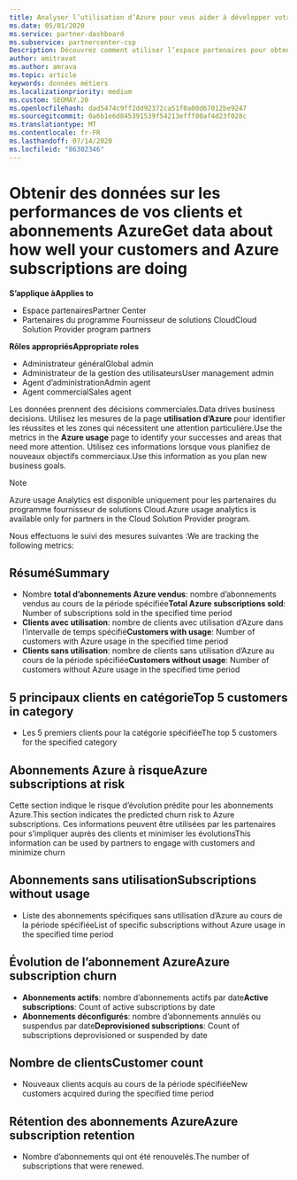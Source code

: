```yaml
---
title: Analyser l’utilisation d’Azure pour vous aider à développer votre activité
ms.date: 05/01/2020
ms.service: partner-dashboard
ms.subservice: partnercenter-csp
Description: Découvrez comment utiliser l’espace partenaires pour obtenir des données sur l’utilisation des abonnements Azure de vos clients.
author: amitravat
ms.author: amrava
ms.topic: article
keywords: données métiers
ms.localizationpriority: medium
ms.custom: SEOMAY.20
ms.openlocfilehash: dad5474c9ff2dd92372ca51f0a00d67012be9247
ms.sourcegitcommit: 0a6b1e6d845391539f54213efff00af4d23f028c
ms.translationtype: MT
ms.contentlocale: fr-FR
ms.lasthandoff: 07/14/2020
ms.locfileid: "86302346"
---
```

# <a name="get-data-about-how-well-your-customers-and-azure-subscriptions-are-doing"></a><span data-ttu-id="11ab4-104">Obtenir des données sur les performances de vos clients et abonnements Azure</span><span class="sxs-lookup"><span data-stu-id="11ab4-104">Get data about how well your customers and Azure subscriptions are doing</span></span>

<span data-ttu-id="11ab4-105">**S’applique à**</span><span class="sxs-lookup"><span data-stu-id="11ab4-105">**Applies to**</span></span>

- <span data-ttu-id="11ab4-106">Espace partenaires</span><span class="sxs-lookup"><span data-stu-id="11ab4-106">Partner Center</span></span>
- <span data-ttu-id="11ab4-107">Partenaires du programme Fournisseur de solutions Cloud</span><span class="sxs-lookup"><span data-stu-id="11ab4-107">Cloud Solution Provider program partners</span></span>

<span data-ttu-id="11ab4-108">**Rôles appropriés**</span><span class="sxs-lookup"><span data-stu-id="11ab4-108">**Appropriate roles**</span></span>

- <span data-ttu-id="11ab4-109">Administrateur général</span><span class="sxs-lookup"><span data-stu-id="11ab4-109">Global admin</span></span>
- <span data-ttu-id="11ab4-110">Administrateur de la gestion des utilisateurs</span><span class="sxs-lookup"><span data-stu-id="11ab4-110">User management admin</span></span>
- <span data-ttu-id="11ab4-111">Agent d’administration</span><span class="sxs-lookup"><span data-stu-id="11ab4-111">Admin agent</span></span>
- <span data-ttu-id="11ab4-112">Agent commercial</span><span class="sxs-lookup"><span data-stu-id="11ab4-112">Sales agent</span></span>

<span data-ttu-id="11ab4-113">Les données prennent des décisions commerciales.</span><span class="sxs-lookup"><span data-stu-id="11ab4-113">Data drives business decisions.</span></span> <span data-ttu-id="11ab4-114">Utilisez les mesures de la page **utilisation d’Azure** pour identifier les réussites et les zones qui nécessitent une attention particulière.</span><span class="sxs-lookup"><span data-stu-id="11ab4-114">Use the metrics in the **Azure usage** page to identify your successes and areas that need more attention.</span></span> <span data-ttu-id="11ab4-115">Utilisez ces informations lorsque vous planifiez de nouveaux objectifs commerciaux.</span><span class="sxs-lookup"><span data-stu-id="11ab4-115">Use this information as you plan new business goals.</span></span>

> [!NOTE]
> <span data-ttu-id="11ab4-116">Azure usage Analytics est disponible uniquement pour les partenaires du programme fournisseur de solutions Cloud.</span><span class="sxs-lookup"><span data-stu-id="11ab4-116">Azure usage analytics is available only for partners in the Cloud Solution Provider program.</span></span>

<span data-ttu-id="11ab4-117">Nous effectuons le suivi des mesures suivantes :</span><span class="sxs-lookup"><span data-stu-id="11ab4-117">We are tracking the following metrics:</span></span>

## <a name="summary"></a><span data-ttu-id="11ab4-118">Résumé</span><span class="sxs-lookup"><span data-stu-id="11ab4-118">Summary</span></span>

- <span data-ttu-id="11ab4-119">Nombre **total d’abonnements Azure vendus**: nombre d’abonnements vendus au cours de la période spécifiée</span><span class="sxs-lookup"><span data-stu-id="11ab4-119">**Total Azure subscriptions sold**: Number of subscriptions sold in the specified time period</span></span>  
- <span data-ttu-id="11ab4-120">**Clients avec utilisation**: nombre de clients avec utilisation d’Azure dans l’intervalle de temps spécifié</span><span class="sxs-lookup"><span data-stu-id="11ab4-120">**Customers with usage**: Number of customers with Azure usage in the specified time period</span></span>  
- <span data-ttu-id="11ab4-121">**Clients sans utilisation**: nombre de clients sans utilisation d’Azure au cours de la période spécifiée</span><span class="sxs-lookup"><span data-stu-id="11ab4-121">**Customers without usage**: Number of customers without Azure usage in the specified time period</span></span>  

## <a name="top-5-customers-in-category"></a><span data-ttu-id="11ab4-122">5 principaux clients en catégorie</span><span class="sxs-lookup"><span data-stu-id="11ab4-122">Top 5 customers in category</span></span>

- <span data-ttu-id="11ab4-123">Les 5 premiers clients pour la catégorie spécifiée</span><span class="sxs-lookup"><span data-stu-id="11ab4-123">The top 5 customers for the specified category</span></span>  

## <a name="azure-subscriptions-at-risk"></a><span data-ttu-id="11ab4-124">Abonnements Azure à risque</span><span class="sxs-lookup"><span data-stu-id="11ab4-124">Azure subscriptions at risk</span></span>

<span data-ttu-id="11ab4-125">Cette section indique le risque d’évolution prédite pour les abonnements Azure.</span><span class="sxs-lookup"><span data-stu-id="11ab4-125">This section indicates the predicted churn risk to Azure subscriptions.</span></span> <span data-ttu-id="11ab4-126">Ces informations peuvent être utilisées par les partenaires pour s’impliquer auprès des clients et minimiser les évolutions</span><span class="sxs-lookup"><span data-stu-id="11ab4-126">This information can be used by partners to engage with customers and minimize churn</span></span>

## <a name="subscriptions-without-usage"></a><span data-ttu-id="11ab4-127">Abonnements sans utilisation</span><span class="sxs-lookup"><span data-stu-id="11ab4-127">Subscriptions without usage</span></span>

- <span data-ttu-id="11ab4-128">Liste des abonnements spécifiques sans utilisation d’Azure au cours de la période spécifiée</span><span class="sxs-lookup"><span data-stu-id="11ab4-128">List of specific subscriptions without Azure usage in the specified time period</span></span>  

## <a name="azure-subscription-churn"></a><span data-ttu-id="11ab4-129">Évolution de l’abonnement Azure</span><span class="sxs-lookup"><span data-stu-id="11ab4-129">Azure subscription churn</span></span>

- <span data-ttu-id="11ab4-130">**Abonnements actifs**: nombre d’abonnements actifs par date</span><span class="sxs-lookup"><span data-stu-id="11ab4-130">**Active subscriptions**: Count of active subscriptions by date</span></span>  
- <span data-ttu-id="11ab4-131">**Abonnements déconfigurés**: nombre d’abonnements annulés ou suspendus par date</span><span class="sxs-lookup"><span data-stu-id="11ab4-131">**Deprovisioned subscriptions**: Count of subscriptions deprovisioned or suspended by date</span></span>  

## <a name="customer-count"></a><span data-ttu-id="11ab4-132">Nombre de clients</span><span class="sxs-lookup"><span data-stu-id="11ab4-132">Customer count</span></span>

- <span data-ttu-id="11ab4-133">Nouveaux clients acquis au cours de la période spécifiée</span><span class="sxs-lookup"><span data-stu-id="11ab4-133">New customers acquired during the specified time period</span></span>  

## <a name="azure-subscription-retention"></a><span data-ttu-id="11ab4-134">Rétention des abonnements Azure</span><span class="sxs-lookup"><span data-stu-id="11ab4-134">Azure subscription retention</span></span>

- <span data-ttu-id="11ab4-135">Nombre d’abonnements qui ont été renouvelés.</span><span class="sxs-lookup"><span data-stu-id="11ab4-135">The number of subscriptions that were renewed.</span></span>
